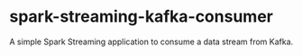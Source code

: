 # spark-streaming-kafka-consumer
A simple Spark Streaming application to consume a data stream from Kafka.

